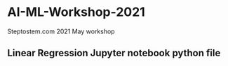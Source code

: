 # AI-ML-Workshop-2021
Steptostem.com 2021 May workshop

## Linear Regression Jupyter notebook python file

